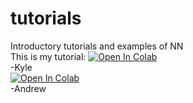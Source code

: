 # tutorials
Introductory tutorials and examples of NN<br>
This is my tutorial:
[![Open In Colab](https://colab.research.google.com/assets/colab-badge.svg)](https://colab.research.google.com/github/ksprague1/CA-AE/blob/master/CA-AE.ipynb)<br>
-Kyle<br>
[![Open In Colab](https://colab.research.google.com/assets/colab-badge.svg)](https://colab.research.google.com/github/CLEANit/tutorials/blob/master/datasets_tutorial.ipynb)<br>
-Andrew<br>
